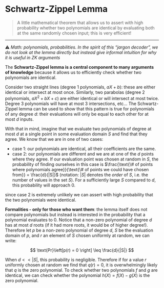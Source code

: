 # Schwartz-Zippel Lemma
> A little mathematical theorem that allows us to assert with high probability whether two polynomials are identical by evaluating both at the same randomly chosen input; this is very efficient!
---


⚠️ *Math: polynomials, probabilities. In the spirit of this “jargon decoder”, we do not look at the lemma directly but instead give informal intuition for why it is useful in ZK arguments*

The **Schwartz-Zippel lemma is a central component to many arguments of knowledge** because it allows us to efficiently check whether two polynomials are identical.

Consider two straight lines (degree 1 polynomials, $aX+b$): these are either identical or intersect at most once. Similarly, two parabolas (degree 2 polynomials, $aX^2+bX+c$) are either identical or will intersect at most twice. Degree 3 polynomials will have at most 3 intersections, etc... The Schwartz-Zippel lemma can be used to show that this pattern is true for polynomials of any degree $d$: their evaluations will only be equal to each other for at most $d$ inputs.

With that in mind, imagine that we evaluate two polynomials of degree at most $d$ at a single point in some evaluation domain $S$ and find that they agree. We know that we are in one of two cases:

- case 1: our polynomials are identical, all their coefficients are the same.
- case 2: our polynomials are different and we are at one of the $d$ points where they agree. If our evaluation point was chosen at random in $S$, the probability of finding ourselves in this case is $\frac{\text{\# of points where polynomials agree}}{\text{\# of points we could have chosen from}}  = \frac{d}{|S|}$ (notation: $|S|$ denotes the *order* of $S$, i.e. the number of values in the set $S$). For a sufficiently large $S$ compared to $d$, this probability will approach 0.

since case 2 is extremely unlikely we can assert with high probability that the two polynomials were identical.

**Formalities - only for those who want them**: the lemma itself does not compare polynomials but instead is interested in the probability that a polynomial evaluates to 0. Notice that a non-zero polynomial of degree $d$ has at most $d$ roots (if it had more roots, it would be of higher degree!). Therefore let $p$ be a non-zero polynomial of degree $d$, $S$ be the evaluation domain of $p$, and $r$ an element of $S$ chosen uniformly at random, we can write:

$$
\text{Pr}\left[p(r) = 0 \right] \leq \frac{d}{|S|}
$$

When $d << |S|$, this probability is negligible. Therefore if for a value $r$ uniformly chosen at random we find that $q(r)=0$, it is overwhelmingly likely that $q$ is the zero polynomial. To check whether two polynomials $f$ and $g$ are identical, we can check whether the polynomial $h(X) = f(X) -g(X)$ is the zero polynomial.